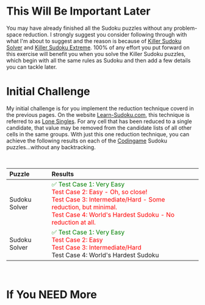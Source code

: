 # This Will Be Important Later

You may have already finished all the Sudoku puzzles without any problem-space reduction. I strongly suggest you consider following through with what I'm about to suggest and the reason is because of [Killer Sudoku Solver](https://www.codingame.com/training/medium/killer-sudoku-solver) and [Killer Sudoku Extreme](https://www.codingame.com/training/hard/killer-sudoku-extreme-challenge). 100% of any effort you put forward on this exercise will benefit you when you solve the Killer Sudoku puzzles, which begin with all the same rules as Sudoku and then add a few details you can tackle later.

# Initial Challenge

My initial challenge is for you implement the reduction technique coverd in the previous pages. On the website [Learn-Sudoku.com](https://learn-sudoku.com), this technique is referred to as [Lone Singles](https://learn-sudoku.com/lone-singles.html). For any cell that has been reduced to a single candidate, that value may be removed from the candidate lists of all other cells in the same groups. With just this one reduction technique, you can achieve the following results on each of the [Codingame](https://www.codingame.com/) Sudoku puzzles...without any backtracking.

<BR>

| Puzzle | Results                                |
|:--|:------------------------------------------------------------------|
| Sudoku Solver|<span style="color:green">✅ Test Case 1: Very Easy</span><BR><span style="color:red">Test Case 2: Easy - Oh, so close!<BR>Test Case 3: Intermediate/Hard - Some reduction, but minimal.<BR>Test Case 4: World's Hardest Sudoku - No reduction at all.</span>|
| Sudoku Solver|<span style="color:green">✅ Test Case 1: Very Easy</span><BR><span style="color:red">Test Case 2: Easy<BR>Test Case 3: Intermediate/Hard</span><BR>Test Case 4: World's Hardest Sudoku</span>|
 
<BR>




# If You NEED More
